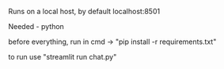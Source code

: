 Runs on a local host, by default localhost:8501

Needed - python


before everything, run in cmd -> "pip install -r requirements.txt"

to run use "streamlit run chat.py"

